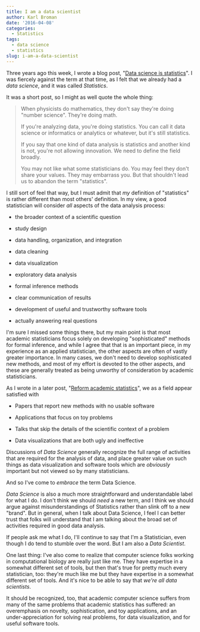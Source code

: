 ```yaml
---
title: I am a data scientist
author: Karl Broman
date: '2016-04-08'
categories:
  - Statistics
tags:
  - data science
  - statistics
slug: i-am-a-data-scientist
---
```


Three years ago this week, I wrote a blog post, "[Data science is statistics](http://kbroman.org/blog/2013/04/05/data-science-is-statistics/)". I was fiercely against the term at that time, as I felt that we already had a _data science_, and it was called _Statistics_.

It was a short post, so I might as well quote the whole thing:

<blockquote>When physicists do mathematics, they don't say they're doing "number science". They're doing math.

If you're analyzing data, you're doing statistics. You can call it data science or informatics or analytics or whatever, but it's still statistics.

If you say that one kind of data analysis is statistics and another kind is not, you're not allowing innovation. We need to define the field broadly.

You may not like what some statisticians do. You may feel they don't share your values. They may embarrass you. But that shouldn't lead us to abandon the term "statistics".</blockquote>

I still sort of feel that way, but I must admit that _my_ definition of "statistics" is rather different than most others' definition. In my view, a good statistician will consider _all_ aspects of the data analysis process:

  * the broader context of a scientific question

  * study design

  * data handling, organization, and integration

  * data cleaning

  * data visualization

  * exploratory data analysis

  * formal inference methods

  * clear communication of results

  * development of useful and trustworthy software tools

  * actually answering real questions

I'm sure I missed some things there, but my main point is that most academic statisticians focus solely on developing "sophisticated" methods for formal inference, and while I agree that that is an important piece, in my experience as an applied statistician, the other aspects are often of vastly greater importance. In many cases, we don't need to develop sophisticated new methods, and most of my effort is devoted to the other aspects, and these are generally treated as being unworthy of consideration by academic statisticians.

As I wrote in a later post, "[Reform academic statistics](http://kbroman.org/blog/2014/05/01/reform-academic-statistics/)", we as a field appear satisfied with

  * Papers that report new methods with no usable software

  * Applications that focus on toy problems

  * Talks that skip the details of the scientific context of a problem

  * Data visualizations that are both ugly and ineffective

Discussions of _Data Science_ generally recognize the full range of activities that are required for the analysis of data, and place greater value on such things as data visualization and software tools which are _obviously_ important but not viewed so by many statisticians.

And so I've come to _embrace_ the term Data Science.

_Data Science_ is also a much more straightforward and understandable label for what I do. I don't think we should _need_ a new term, and I think we should argue against misunderstandings of Statistics rather than slink off to a new "brand". But in general, when I talk about Data Science, I feel I can better trust that folks will understand that I am talking about the broad set of activities required in good data analysis.

If people ask me what I do, I'll continue to say that I'm a Statistician, even though I do tend to stumble over the word. But I am also a _Data Scientist_.

One last thing: I've also come to realize that computer science folks working in computational biology are really just like me. They have expertise in a somewhat different set of tools, but then that's true for pretty much every statistician, too: they're much like me but they have expertise in a somewhat different set of tools. And it's nice to be able to say that _we're all data scientists_.

It should be recognized, too, that academic computer science suffers from many of the same problems that academic statistics has suffered: an overemphasis on novelty, sophistication, and toy applications, and an under-appreciation for solving real problems, for data visualization, and for useful software tools.
